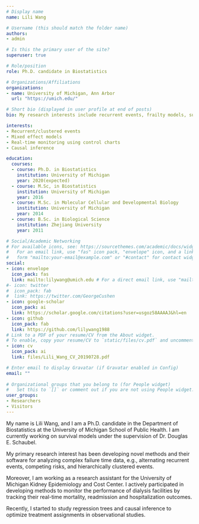```yaml
---
# Display name
name: Lili Wang

# Username (this should match the folder name)
authors:
- admin

# Is this the primary user of the site?
superuser: true

# Role/position
role: Ph.D. candidate in Biostatistics

# Organizations/Affiliations
organizations:
- name: University of Michigan, Ann Arbor
  url: "https://umich.edu/"

# Short bio (displayed in user profile at end of posts)
bio: My research interests include recurrent events, frailty models, survival analysis, causal inference, control charts; the data I am interested to work on include regular scale clinical data, national/global databases, and medical device data. 

interests:
- Recurrent/clustered events
- Mixed effect models
- Real-time monitoring using control charts
- Causal inference

education:
  courses:
  - course: Ph.D. in Biostatistics
    institution: University of Michigan
    year: 2020(expected)
  - course: M.Sc, in Biostatistics
    institution: University of Michigan
    year: 2016
  - course: M.Sc. in Molecular Cellular and Developmental Biology
    institution: University of Michigan
    year: 2014
  - course: B.Sc. in Biological Science
    institution: Zhejiang University
    year: 2011

# Social/Academic Networking
# For available icons, see: https://sourcethemes.com/academic/docs/widgets/#icons
#   For an email link, use "fas" icon pack, "envelope" icon, and a link in the
#   form "mailto:your-email@example.com" or "#contact" for contact widget.
social:
- icon: envelope
  icon_pack: fas
  link: mailto:lilywang@umich.edu # For a direct email link, use "mailto:test@example.org".
#- icon: twitter
#  icon_pack: fab
#  link: https://twitter.com/GeorgeCushen
- icon: google-scholar
  icon_pack: ai
  link: https://scholar.google.com/citations?user=usgoz58AAAAJ&hl=en
- icon: github
  icon_pack: fab
  link: https://github.com/lilywang1988
# Link to a PDF of your resume/CV from the About widget.
# To enable, copy your resume/CV to `static/files/cv.pdf` and uncomment the lines below.  
- icon: cv
  icon_pack: ai
  link: files/Lili_Wang_CV_20190728.pdf

# Enter email to display Gravatar (if Gravatar enabled in Config)
email: ""
  
# Organizational groups that you belong to (for People widget)
#   Set this to `[]` or comment out if you are not using People widget.  
user_groups:
- Researchers
- Visitors
---
```


My name is Lili Wang, and I am a Ph.D. candidate in the Department of Biostatistics at the University of Michigan School of Public Health. I am currently working on survival models under the supervision of Dr. Douglas E. Schaubel. 

My primary research interest has been developing novel methods and their software for analyzing complex failure time data, e.g., alternating recurrent events, competing risks, and hierarchically clustered events. 

Moreover, I am working as a research assistant for the University of Michigan Kidney Epidemiology and Cost Center. I actively participated in developing methods to monitor the performance of dialysis facilities by tracking their real-time mortality, readmission and hospitalization outcomes. 

Recently, I started to study regression trees and causal inference to optimize treatment assignments in observational studies. 
